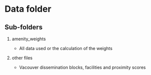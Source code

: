 # Data folder

## Sub-folders

1) amenity_weights
    - All data used or the calculation of the weights
    
2) other files
    - Vacouver dissemination blocks, facilities and proximity scores
